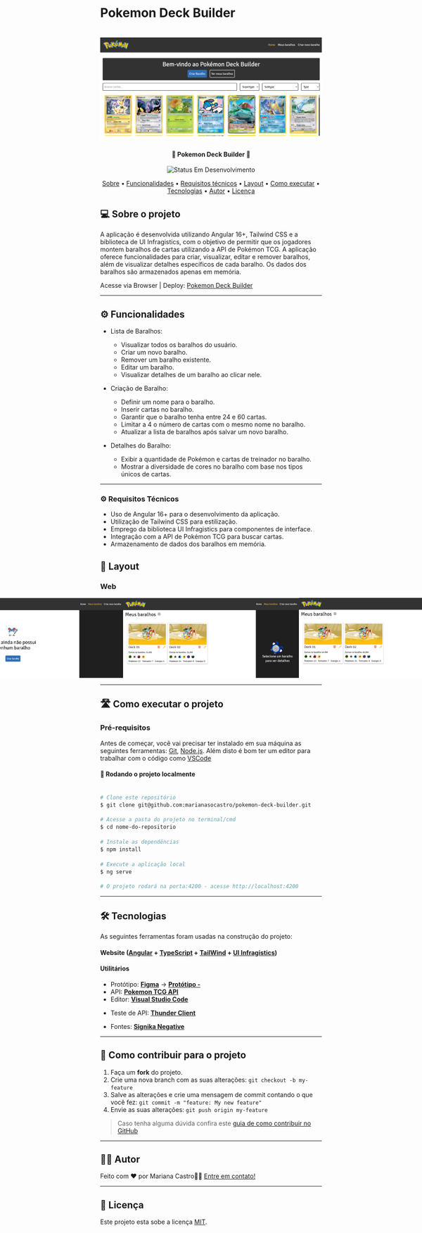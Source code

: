 # Pokemon Deck Builder

<h1 align="center">
    <img alt="Capa Projeto" title="#CapaProjeto" src="./src/assets/screenshots/homePage.png" />
</h1>

<h4 align="center"> 
	🚧 Pokemon Deck Builder 🚧
</h4>

<p align="center">
	<img alt="Status Em Desenvolvimento" src="https://img.shields.io/badge/STATUS-EM%20DESENVOLVIMENTO-green">
	<!-- <img alt="Status Concluído" src="https://img.shields.io/badge/STATUS-CONCLU%C3%8DDO-brightgreen"> -->
</p>

<p align="center">
 <a href="#-sobre-o-projeto">Sobre</a> •
 <a href="#-funcionalidades">Funcionalidades</a> •
 <a href="#-requisitos-tecnicos">Requisitos técnicos</a> •
 <a href="#-layout">Layout</a> • 
 <a href="#-como-executar-o-projeto">Como executar</a> • 
 <a href="#-tecnologias">Tecnologias</a> • 
 <a href="#-autor">Autor</a> • 
 <a href="#user-content--licença">Licença</a>
</p>


## 💻 Sobre o projeto

A aplicação é desenvolvida utilizando Angular 16+, Tailwind CSS e a biblioteca de UI Infragistics, com o objetivo de permitir que os jogadores montem baralhos de cartas utilizando a API de Pokémon TCG. A aplicação oferece funcionalidades para criar, visualizar, editar e remover baralhos, além de visualizar detalhes específicos de cada baralho. Os dados dos baralhos são armazenados apenas em memória.

Acesse via Browser | Deploy: [Pokemon Deck Builder](https://pokemon-deck-builder.vercel.app/)

---

## ⚙️ Funcionalidades

- Lista de Baralhos:
    - Visualizar todos os baralhos do usuário.
    - Criar um novo baralho.
    - Remover um baralho existente.
    - Editar um baralho.
    - Visualizar detalhes de um baralho ao clicar nele.

- Criação de Baralho:
    - Definir um nome para o baralho.
    - Inserir cartas no baralho.
    - Garantir que o baralho tenha entre 24 e 60 cartas.
    - Limitar a 4 o número de cartas com o mesmo nome no baralho.
    - Atualizar a lista de baralhos após salvar um novo baralho.

- Detalhes do Baralho:
    - Exibir a quantidade de Pokémon e cartas de treinador no baralho.
    - Mostrar a diversidade de cores no baralho com base nos tipos únicos de cartas.

---

### ⚙️ Requisitos Técnicos

  - Uso de Angular 16+ para o desenvolvimento da aplicação.
  - Utilização de Tailwind CSS para estilização.
  - Emprego da biblioteca UI Infragistics para componentes de interface.
  - Integração com a API de Pokémon TCG para buscar cartas.
  - Armazenamento de dados dos baralhos em memória.


## 🎨 Layout

### Web

<p align="center" style="display: flex; align-items: flex-start; justify-content: center;">
  <img alt="Home Page - imagem 01" title="Nome do Projeto" src="./src/assets/screenshots/homePage.png" width="400px">
  <img alt="Home Page - imagem 02" title="Nome do Projeto" src="./src/assets/screenshots/homePage2.png" width="400px">
  <img alt="Home Page - imagem 03" title="Nome do Projeto" src="./src/assets/screenshots/homePage3.png" width="400px">
  <img alt="Home Page - imagem 01" title="Nome do Projeto" src="./src/assets/screenshots/myDecks.png" width="400px">
  <img alt="Home Page - imagem 02" title="Nome do Projeto" src="./src/assets/screenshots/myDecks-2.png" width="400px">
  <img alt="Home Page - imagem 03" title="Nome do Projeto" src="./src/assets/screenshots/myDecks-3.png" width="400px">
    <img alt="Home Page - imagem 01" title="Nome do Projeto" src="./src/assets/screenshots/newDeck.png" width="400px">
  <img alt="Home Page - imagem 02" title="Nome do Projeto" src="./src/assets/screenshots/newDeck-2.png" width="400px">
  <img alt="Home Page - imagem 03" title="Nome do Projeto" src="./src/assets/screenshots/editDeck.png" width="400px">
</p>

---

## 🛣️ Como executar o projeto

### Pré-requisitos

Antes de começar, você vai precisar ter instalado em sua máquina as seguintes ferramentas:
[Git](https://git-scm.com), [Node.js](https://nodejs.org/en/). 
Além disto é bom ter um editor para trabalhar com o código como [VSCode](https://code.visualstudio.com/)



#### 🎲 Rodando o projeto localmente

```bash

# Clone este repositório
$ git clone git@github.com:marianasocastro/pokemon-deck-builder.git

# Acesse a pasta do projeto no terminal/cmd
$ cd nome-do-repositorio

# Instale as dependências
$ npm install

# Execute a aplicação local
$ ng serve

# O projeto rodará na porta:4200 - acesse http://localhost:4200 

```

---

## 🛠 Tecnologias

As seguintes ferramentas foram usadas na construção do projeto:

#### **Website**  ([Angular](https://angular.dev/)  +  [TypeScript](https://www.typescriptlang.org/) +  [TailWind](https://tailwindcss.com/) +  [UI Infragistics](https://www.infragistics.com/)) 

#### []()**Utilitários**

-   Protótipo:  **[Figma](https://www.figma.com/)**  →  **[Protótipo - ](https://www.figma.com/design/QvTKqSZkg0ejohGqksi4yC/Pokemon-Trading-Card-Builder-(Community)?node-id=7-87&t=wvugPrlFFtNDfuSp-1)**
-   API:  **[Pokemon TCG API](https://docs.pokemontcg.io/)**
-   Editor:  **[Visual Studio Code](https://code.visualstudio.com/)** 
<!-- -   Markdown:  **[StackEdit](https://stackedit.io/)**,  **[Markdown Emoji](https://gist.github.com/rxaviers/7360908)**
-   Commit Conventional:  **[Commitlint](https://github.com/conventional-changelog/commitlint)** -->
-   Teste de API:  **[Thunder Client](https://www.thunderclient.com/)**
<!-- -   Ícones:  **[Font Awesome](https://fontawesome.com/)** -->
-   Fontes:  **[Signika Negative]('https://fonts.googleapis.com/css2?family=Signika+Negative:wght@300..700&display=swap')**

---

## 💪 Como contribuir para o projeto

1. Faça um **fork** do projeto.
2. Crie uma nova branch com as suas alterações: `git checkout -b my-feature`
3. Salve as alterações e crie uma mensagem de commit contando o que você fez: `git commit -m "feature: My new feature"`
4. Envie as suas alterações: `git push origin my-feature`
> Caso tenha alguma dúvida confira este [guia de como contribuir no GitHub](./CONTRIBUTING.md)

---

## 🧙‍♂️ Autor

Feito com ❤️ por Mariana Castro👋🏽 [Entre em contato!](https://www.linkedin.com/in/marianasocastro/)

---

## 📝 Licença

Este projeto esta sobe a licença [MIT](./LICENSE).



